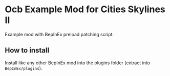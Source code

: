 # Ocb Example Mod for Cities Skylines II

Example mod with BepInEx preload patching script.

## How to install

Install like any other BepInEx mod into the
plugins folder (extract into `BepInEx/plugins`).
